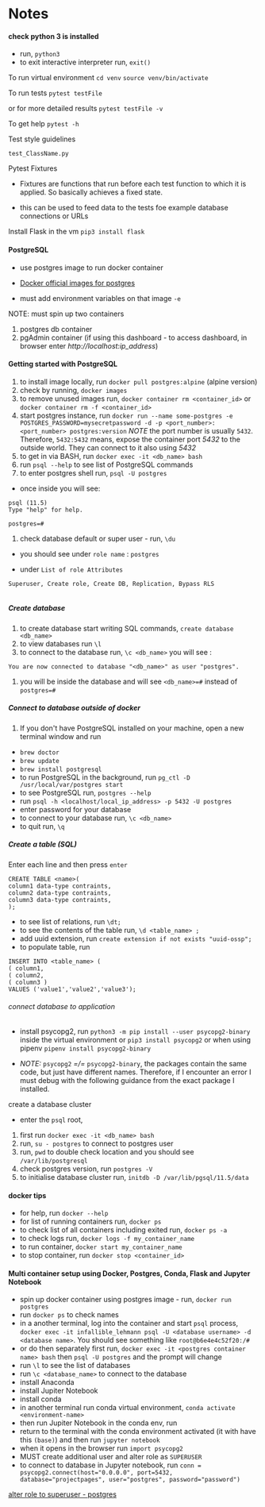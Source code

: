 # Notes


#### check python 3 is installed
- run, `python3`
- to exit interactive interpreter run, `exit()`


To run virtual environment
`cd venv`
`source venv/bin/activate`

To run tests `pytest testFile`

or for more detailed results `pytest testFile -v`

To get help `pytest -h`

Test style guidelines

`test_ClassName.py`

Pytest Fixtures

- Fixtures are functions that run before each test function to which it is applied. So basically achieves a fixed state.

- this can be used to feed data to the tests foe example database connections or URLs

Install Flask in the vm `pip3 install flask`

#### PostgreSQL

- use postgres image to run docker container

- [Docker official images for postgres](https://hub.docker.com/_/postgres)

- must add environment variables on that image `-e`

NOTE: must spin up two containers 
1. postgres db container
1. pgAdmin container (if using this dashboard  - to access dashboard, in browser enter *http://localhost:ip_address*)

#### Getting started with PostgreSQL

1. to install image locally, run `docker pull postgres:alpine` (alpine version)
1. check by running, `docker images`
1. to remove unused images run, `docker container rm <container_id>` or `docker container rm -f <container_id>`
1. start postgres instance, run `docker run --name some-postgres -e POSTGRES_PASSWORD=mysecretpassword -d -p <port_number>:<port_number> postgres:version` *NOTE* the port number is usually `5432`. Therefore, `5432:5432` means, expose the container port *5432* to the outside world. They can connect to it also using *5432*
1. to get in via BASH, run `docker exec -it <db_name> bash`
1. run `psql --help` to see list of PostgreSQL commands
1. to enter postgres shell run, `psql -U postgres`
- once inside you will see:
```
psql (11.5)
Type "help" for help.

postgres=#

```

1. check database default or super user - run, `\du`

- you should see under `role name` : `postgres`

- under `List of role Attributes`

```
Superuser, Create role, Create DB, Replication, Bypass RLS
 
```

##### Create database

1. to create database start writing SQL commands, `create database <db_name>`
1. to view databases run `\l`
1. to connect to the database run, `\c <db_name>` you will see :

```
You are now connected to database "<db_name>" as user "postgres".

```

1. you will be inside the database and will see `<db_name>=#` instead of `postgres=#`

##### Connect to database outside of docker

1. If you don't have PostgreSQL installed on your machine, open a new terminal window and run 

- `brew doctor` 
- `brew update`
- `brew install postgresql`
- to run PostgreSQL in the background, run `pg_ctl -D /usr/local/var/postgres start`
- to see PostgreSQL run, `postgres --help`
- run `psql -h <localhost/local_ip_address> -p 5432 -U postgres`
- enter password for your database
- to connect to your database run, `\c <db_name>`
- to quit run, `\q`

##### Create a table (SQL)

Enter each line and then press `enter`

```
CREATE TABLE <name>(
column1 data-type contraints,
column2 data-type contraints,
column3 data-type contraints,
);
```
- to see list of relations, run `\dt;`
- to see the contents of the table run, `\d <table_name> ;`
- add uuid extension, run `create extension if not exists "uuid-ossp";`
- to populate table, run 

```
INSERT INTO <table_name> (
( column1,
( column2,
( column3 )
VALUES ('value1','value2','value3');
```

###### connect database to application
- install psycopg2, run `python3 -m pip install --user psycopg2-binary` inside the virtual environment or `pip3 install psycopg2` or when using pipenv `pipenv install psycopg2-binary`

- *NOTE:* `psycopg2` *=/=* `psycopg2-binary`, the packages contain the same code, but just have different names. Therefore, if I encounter an error I must debug with the following guidance from the exact package I installed.

create a database cluster

- enter the `psql` root, 
1. first run `docker exec -it <db_name> bash`
1. run, `su - postgres` to connect to postgres user
1. run, `pwd` to double check location and you should see `/var/lib/postgresql`
1. check postgres version, run `postgres -V` 
1. to initialise database cluster run, `initdb -D /var/lib/pgsql/11.5/data`


#### docker tips

- for help, run `docker --help`
- for list of running containers run, `docker ps`
- to check list of all containers including exited run, `docker ps -a`
- to check logs run, `docker logs -f my_container_name`
- to run container,  `docker start my_container_name`
- to stop container, run `docker stop <container_id>`

#### Multi container setup using Docker, Postgres, Conda, Flask and Jupyter Notebook

- spin up docker container using postgres image - run, `docker run postgres`
- run `docker ps` to check names
- in a another terminal, log into the container and start `psql` process, `docker exec -it infallible_lehmann psql -U <database username> -d <database name>`. You should see something like `root@b6e4e4c52f20:/#`
- or do then separately first run, `docker exec -it <postgres container name> bash` then `psql -U postgres` and the prompt will change
- run `\l` to see the list of databases
- run `\c <database_name>` to connect to the database
- install Anaconda 
- install Jupiter Notebook
- install conda
- in another terminal run conda virtual environment, `conda activate <environment-name>`
- then run Jupiter Notebook in the conda env, run 
- return to the terminal with the conda environment activated (it with have this `(base)`) and then run `jupyter notebook`
- when it opens in the browser run `import psycopg2`
- MUST create additional user and alter role as `SUPERUSER`  
- to connect to database in Jupyter notebook, run `conn = psycopg2.connect(host="0.0.0.0", port=5432, database="projectpages", user="postgres", password="password")`

[alter role to superuser - postgres](https://chartio.com/resources/tutorials/how-to-change-a-user-to-superuser-in-postgresql/)